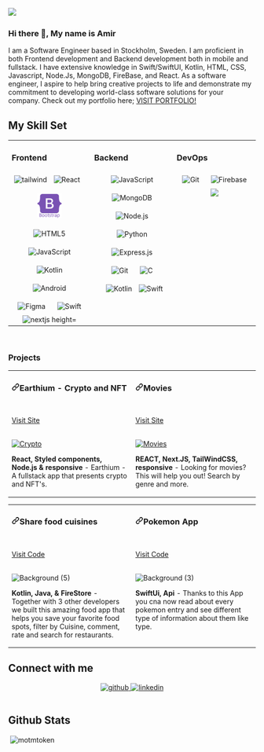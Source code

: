 ![](https://rishavanand.github.io/static/images/greetings.gif)
### Hi there 👋, My name is Amir
I am a Software Engineer based in Stockholm, Sweden. I am proficient in both Frontend development and Backend development both in mobile and fullstack. I have extensive knowledge in Swift/SwiftUI, Kotlin, HTML, CSS, Javascript, Node.Js, MongoDB, FireBase, and React. As a software engineer, I aspire to help bring creative projects to life and demonstrate my commitment to developing world-class software solutions for your company. Check out my portfolio here; <span> <a href="https://amir-nilsson.vercel.app/" rel="nofollow">VISIT PORTFOLIO!</a></span>

## My Skill Set  
<table><tr><td valign="top" width="33%">



### Frontend  
<div align="center">  
<img src="https://www.vectorlogo.zone/logos/tailwindcss/tailwindcss-icon.svg" alt="tailwind" width="40" height="40"/>                                                             
<img style="margin: 10px" src="https://profilinator.rishav.dev/skills-assets/react-original-wordmark.svg" alt="React" height="50" />  
<img src="https://raw.githubusercontent.com/devicons/devicon/master/icons/bootstrap/bootstrap-plain-wordmark.svg"
<img style="margin: 10px" src="https://profilinator.rishav.dev/skills-assets/css3-original-wordmark.svg" alt="CSS3" height="50" />  
<img style="margin: 10px" src="https://profilinator.rishav.dev/skills-assets/html5-original-wordmark.svg" alt="HTML5" height="50" />  
<img style="margin: 10px" src="https://profilinator.rishav.dev/skills-assets/javascript-original.svg" alt="JavaScript" height="50" />  
<img style="margin: 10px" src="https://profilinator.rishav.dev/skills-assets/kotlinlang-icon.svg" alt="Kotlin" height="50" />  
<img style="margin: 10px" src="https://profilinator.rishav.dev/skills-assets/android-original-wordmark.svg" alt="Android" height="50" />  
<img style="margin: 10px" src="https://profilinator.rishav.dev/skills-assets/figma-icon.svg" alt="Figma" height="50" />  
<img style="margin: 10px" src="https://profilinator.rishav.dev/skills-assets/swift-original-wordmark.svg" alt="Swift" height="50" />  
   <img style="margin: 0px" src="https://cdn.worldvectorlogo.com/logos/nextjs-2.svg" alt="nextjs height="50" /> 
</div>

</td><td valign="top" width="33%">



### Backend  
<div align="center">  
<img style="margin: 10px" src="https://profilinator.rishav.dev/skills-assets/javascript-original.svg" alt="JavaScript" height="50" />  
<img style="margin: 10px" src="https://profilinator.rishav.dev/skills-assets/mongodb-original-wordmark.svg" alt="MongoDB" height="50" />  
<img style="margin: 10px" src="https://profilinator.rishav.dev/skills-assets/nodejs-original-wordmark.svg" alt="Node.js" height="50" />  
<img style="margin: 10px" src="https://profilinator.rishav.dev/skills-assets/python-original.svg" alt="Python" height="50" />  
<img style="margin: 10px" src="https://profilinator.rishav.dev/skills-assets/express-original-wordmark.svg" alt="Express.js" height="50" />  
<img style="margin: 10px" src="https://profilinator.rishav.dev/skills-assets/git-scm-icon.svg" alt="Git" height="50" />  
<img style="margin: 10px" src="https://profilinator.rishav.dev/skills-assets/c-original.svg" alt="C" height="50" />  
<img style="margin: 10px" src="https://profilinator.rishav.dev/skills-assets/kotlinlang-icon.svg" alt="Kotlin" height="50" />  
<img  src="https://profilinator.rishav.dev/skills-assets/swift-original-wordmark.svg" alt="Swift" height="50" />  
</div>

</td><td valign="top" width="33%">



### DevOps  
<div align="center">  
<img style="margin: 10px" src="https://profilinator.rishav.dev/skills-assets/git-scm-icon.svg" alt="Git" height="50" />  
<img style="margin: 10px" src="https://profilinator.rishav.dev/skills-assets/firebase.png" alt="Firebase" height="50" />  
 <img src="https://www.vectorlogo.zone/logos/heroku/heroku-icon.svg"                                                                                                                    
</div>

</td></tr></table> 

<br/>

### Projects 
<article>
      <div>
  <div>
<table>
  <tbody><tr>
    <td width="33%" valign="top">
      <h3><a id="user-content-travelaraorg" class="anchor" aria-hidden="true" href="#travelaraorg"><svg class="octicon octicon-link" viewBox="0 0 16 16" version="1.1" width="16" height="16" aria-hidden="true"><path fill-rule="evenodd" d="M7.775 3.275a.75.75 0 001.06 1.06l1.25-1.25a2 2 0 112.83 2.83l-2.5 2.5a2 2 0 01-2.83 0 .75.75 0 00-1.06 1.06 3.5 3.5 0 004.95 0l2.5-2.5a3.5 3.5 0 00-4.95-4.95l-1.25 1.25zm-4.69 9.64a2 2 0 010-2.83l2.5-2.5a2 2 0 012.83 0 .75.75 0 001.06-1.06 3.5 3.5 0 00-4.95 0l-2.5 2.5a3.5 3.5 0 004.95 4.95l1.25-1.25a.75.75 0 00-1.06-1.06l-1.25 1.25a2 2 0 01-2.83 0z"></path></svg></a>Earthium - Crypto and NFT</h3>
        <br>
        <p><a href="https://amir-earthium.netlify.app/" rel="nofollow">Visit Site</a></p>
        <br>
        <a href="https://amir-earthium.netlify.app/" rel="nofollow">
            <img src="https://media.giphy.com/media/OVmekdsIp42OFJjxCD/giphy-downsized-large.gif" width="100%" alt="Crypto" data-canonical-src="https://media.giphy.com/media/OVmekdsIp42OFJjxCD/giphy-downsized-large.gif" style="max-width:100%;">
        </a>
        <p><strong>React, Styled components, Node.js  &amp;  responsive </strong> - Earthium - A fullstack app that presents crypto and NFT's.</p>
    </td>
    <td width="33%" valign="top">
      <h3><a id="user-content-portfolio" class="anchor" aria-hidden="true" href="#portfolio"><svg class="octicon octicon-link" viewBox="0 0 16 16" version="1.1" width="16" height="16" aria-hidden="true"><path fill-rule="evenodd" d="M7.775 3.275a.75.75 0 001.06 1.06l1.25-1.25a2 2 0 112.83 2.83l-2.5 2.5a2 2 0 01-2.83 0 .75.75 0 00-1.06 1.06 3.5 3.5 0 004.95 0l2.5-2.5a3.5 3.5 0 00-4.95-4.95l-1.25 1.25zm-4.69 9.64a2 2 0 010-2.83l2.5-2.5a2 2 0 012.83 0 .75.75 0 001.06-1.06 3.5 3.5 0 00-4.95 0l-2.5 2.5a3.5 3.5 0 004.95 4.95l1.25-1.25a.75.75 0 00-1.06-1.06l-1.25 1.25a2 2 0 01-2.83 0z"></path></svg></a>Movies</h3>
        <br>
        <p> <a href="https://movie-website-dusky.vercel.app/" rel="nofollow">Visit Site</a></p>
        <br>
        <a href="https://movie-website-dusky.vercel.app/" rel="nofollow">
            <img src="https://media.giphy.com/media/PoaxthdLWgOqEZwnYF/giphy-downsized-large.gif" width="100%" alt="Movies" data-canonical-src="https://media.giphy.com/media/PoaxthdLWgOqEZwnYF/giphy-downsized-large.gif" style="max-width:100%;">
        </a>
        <p><strong>REACT, Next.JS, TailWindCSS, responsive</strong> - Looking for movies? This will help you out! Search by genre and more. </p>
    </td>
  </tr>
</tbody></table>
</article>
      </div>
  </div>
  
  
  
  <article>
      <div>
  <div>
<table>
  <tbody><tr>
    <td width="33%" valign="top">
      <h3><a id="user-content-travelaraorg" class="anchor" aria-hidden="true" href="#travelaraorg"><svg class="octicon octicon-link" viewBox="0 0 16 16" version="1.1" width="16" height="16" aria-hidden="true"><path fill-rule="evenodd" d="M7.775 3.275a.75.75 0 001.06 1.06l1.25-1.25a2 2 0 112.83 2.83l-2.5 2.5a2 2 0 01-2.83 0 .75.75 0 00-1.06 1.06 3.5 3.5 0 004.95 0l2.5-2.5a3.5 3.5 0 00-4.95-4.95l-1.25 1.25zm-4.69 9.64a2 2 0 010-2.83l2.5-2.5a2 2 0 012.83 0 .75.75 0 001.06-1.06 3.5 3.5 0 00-4.95 0l-2.5 2.5a3.5 3.5 0 004.95 4.95l1.25-1.25a.75.75 0 00-1.06-1.06l-1.25 1.25a2 2 0 01-2.83 0z"></path></svg></a>Share food cuisines</h3>
        <br>
        <p> <a href="https://github.com/MOTMTOKEN/World-Food" rel="nofollow">Visit Code</a></p>
        <br>
        <a  rel="nofollow">
           <img width="1829" alt="Background (5)" src="https://user-images.githubusercontent.com/71459883/149624502-c0cd6e12-928b-451b-bfb6-84726f0b1ddd.png">
        </a>
        <p><strong>Kotlin, Java,  &amp;  FireStore </strong> - Together with 3 other developers we built this amazing food app that helps you save your favorite food spots, filter by Cuisine, comment, rate and search for restaurants.</p>
    </td>
    <td width="33%" valign="top">
      <h3><a id="user-content-portfolio" class="anchor" aria-hidden="true" href="#portfolio"><svg class="octicon octicon-link" viewBox="0 0 16 16" version="1.1" width="16" height="16" aria-hidden="true"><path fill-rule="evenodd" d="M7.775 3.275a.75.75 0 001.06 1.06l1.25-1.25a2 2 0 112.83 2.83l-2.5 2.5a2 2 0 01-2.83 0 .75.75 0 00-1.06 1.06 3.5 3.5 0 004.95 0l2.5-2.5a3.5 3.5 0 00-4.95-4.95l-1.25 1.25zm-4.69 9.64a2 2 0 010-2.83l2.5-2.5a2 2 0 012.83 0 .75.75 0 001.06-1.06 3.5 3.5 0 00-4.95 0l-2.5 2.5a3.5 3.5 0 004.95 4.95l1.25-1.25a.75.75 0 00-1.06-1.06l-1.25 1.25a2 2 0 01-2.83 0z"></path></svg></a>Pokemon App</h3>
        <br>
        <p> <a href="https://github.com/MOTMTOKEN/PokemonApp" rel="nofollow">Visit Code</a></p>
        <br>
        <a  rel="nofollow">
          <img width="1446" alt="Background (3)" src="https://user-images.githubusercontent.com/71459883/149624729-e13e9e1b-784c-427e-b888-d9575414c4ac.png"> 
        </a>
        <p><strong>SwiftUi, Api </strong> - Thanks to this App you cna now read about every pokemon entry and see different type of information about them like type. </p>
    </td>
  </tr>
</tbody></table>
</article>
      </div>
  </div>

## Connect with me  

<div align="center">
<a href="https://github.com/motmtoken" target="_blank">
<img src=https://img.shields.io/badge/github-%2324292e.svg?&style=for-the-badge&logo=github&logoColor=white alt=github />
</a>
<a href="https://www.linkedin.com/in/amir-nilsson/" target="_blank">
<img src=https://img.shields.io/badge/linkedin-%231E77B5.svg?&style=for-the-badge&logo=linkedin&logoColor=white alt=linkedin  />
</a>  
</div>  
<br/>

## Github Stats  




<p>&nbsp;<img align="center" src="https://github-readme-stats.vercel.app/api?username=motmtoken&show_icons=true&locale=en" alt="motmtoken" /></p>


